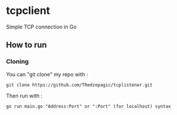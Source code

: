 # tcpclient
Simple TCP connection in Go

## How to run

### Cloning
You can "git clone" my repo with :

```
git clone https://github.com/TRedzepagic/tcplistener.git
```
Then run with :

```
go run main.go "Address:Port" or ":Port" (for localhost) syntax
```
